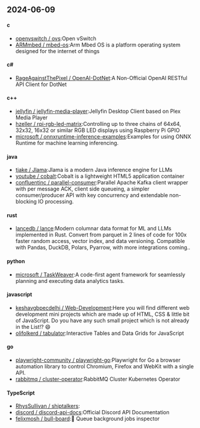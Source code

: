 ## 2024-06-09
#### c
* [openvswitch / ovs](https://github.com/openvswitch/ovs):Open vSwitch
* [ARMmbed / mbed-os](https://github.com/ARMmbed/mbed-os):Arm Mbed OS is a platform operating system designed for the internet of things
#### c#
* [RageAgainstThePixel / OpenAI-DotNet](https://github.com/RageAgainstThePixel/OpenAI-DotNet):A Non-Official OpenAI RESTful API Client for DotNet
#### c++
* [jellyfin / jellyfin-media-player](https://github.com/jellyfin/jellyfin-media-player):Jellyfin Desktop Client based on Plex Media Player
* [hzeller / rpi-rgb-led-matrix](https://github.com/hzeller/rpi-rgb-led-matrix):Controlling up to three chains of 64x64, 32x32, 16x32 or similar RGB LED displays using Raspberry Pi GPIO
* [microsoft / onnxruntime-inference-examples](https://github.com/microsoft/onnxruntime-inference-examples):Examples for using ONNX Runtime for machine learning inferencing.
#### java
* [tjake / Jlama](https://github.com/tjake/Jlama):Jlama is a modern Java inference engine for LLMs
* [youtube / cobalt](https://github.com/youtube/cobalt):Cobalt is a lightweight HTML5 application container
* [confluentinc / parallel-consumer](https://github.com/confluentinc/parallel-consumer):Parallel Apache Kafka client wrapper with per message ACK, client side queueing, a simpler consumer/producer API with key concurrency and extendable non-blocking IO processing.
#### rust
* [lancedb / lance](https://github.com/lancedb/lance):Modern columnar data format for ML and LLMs implemented in Rust. Convert from parquet in 2 lines of code for 100x faster random access, vector index, and data versioning. Compatible with Pandas, DuckDB, Polars, Pyarrow, with more integrations coming..
#### python
* [microsoft / TaskWeaver](https://github.com/microsoft/TaskWeaver):A code-first agent framework for seamlessly planning and executing data analytics tasks.
#### javascript
* [keshavgbpecdelhi / Web-Development](https://github.com/keshavgbpecdelhi/Web-Development):Here you will find different web development mini projects which are made up of HTML, CSS & little bit of JavaScript. Do you have any such small project which is not already in the List!? 😄
* [olifolkerd / tabulator](https://github.com/olifolkerd/tabulator):Interactive Tables and Data Grids for JavaScript
#### go
* [playwright-community / playwright-go](https://github.com/playwright-community/playwright-go):Playwright for Go a browser automation library to control Chromium, Firefox and WebKit with a single API.
* [rabbitmq / cluster-operator](https://github.com/rabbitmq/cluster-operator):RabbitMQ Cluster Kubernetes Operator
#### TypeScript
* [RhysSullivan / shiptalkers](https://github.com/RhysSullivan/shiptalkers):
* [discord / discord-api-docs](https://github.com/discord/discord-api-docs):Official Discord API Documentation
* [felixmosh / bull-board](https://github.com/felixmosh/bull-board):🎯 Queue background jobs inspector
